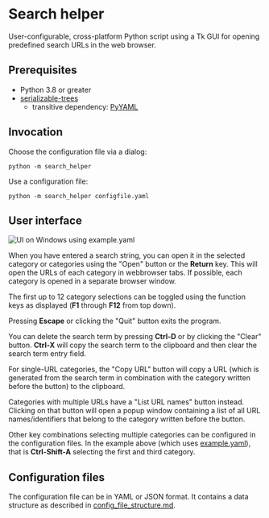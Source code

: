 # Search helper

User-configurable, cross-platform Python script using a Tk GUI
for opening predefined search URLs in the web browser.


## Prerequisites

* Python 3.8 or greater
* [serializable-trees](https://pypi.org/project/serializable-trees/)
    * transitive dependency: [PyYAML](https://pypi.org/project/PyYAML/)


## Invocation

Choose the configuration file via a dialog:

```
python -m search_helper
```

Use a configuration file:

```
python -m search_helper configfile.yaml
```


## User interface

![UI on Windows using example.yaml](./docs/examples/example-screenshot.png)

When you have entered a search string, you can open it in the selected
category or categories using the "Open" button or the **Return** key.
This will open the URLs of each category in webbrowser tabs.
If possible, each category is opened in a separate browser window.

The first up to 12 category selections can be toggled using the function keys
as displayed (**F1** through **F12** from top down).

Pressing **Escape** or clicking the "Quit" button exits the program.

You can delete the search term by pressing **Ctrl-D** or by clicking
the "Clear" button. **Ctrl-X** will copy the search term to the clipboard
and then clear the search term entry field.

For single-URL categories, the "Copy URL" button will copy a URL
(which is generated from the search term in combination with the category
written before the button) to the clipboard.

Categories with multiple URLs have a "List URL names" button instead.
Clicking on that button will open a popup window containing a list of all
URL names/identifiers that belong to the category written before the button.

Other key combinations selecting multiple categories can be configured
in the configuration files. In the example above
(which uses [example.yaml](./docs/examples/example.yaml)), that is **Ctrl-Shift-A**
selecting the first and third category.


## Configuration files

The configuration file can be in YAML or JSON format.
It contains a data structure as described in
[config\_file\_structure.md](./docs/config_file_structure.md).
